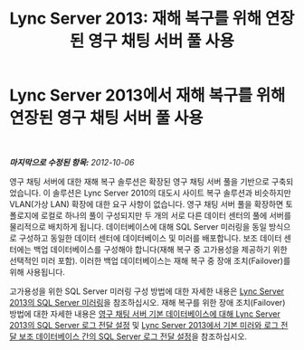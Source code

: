 ﻿---
title: 'Lync Server 2013: 재해 복구를 위해 연장된 영구 채팅 서버 풀 사용'
TOCTitle: 재해 복구를 위해 연장된 영구 채팅 서버 풀 사용
ms:assetid: 74c5287e-d70d-490a-9adc-ab419917ddd9
ms:mtpsurl: https://technet.microsoft.com/ko-kr/library/JJ205007(v=OCS.15)
ms:contentKeyID: 49304064
ms.date: 08/24/2015
mtps_version: v=OCS.15
ms.translationtype: HT
---

# Lync Server 2013에서 재해 복구를 위해 연장된 영구 채팅 서버 풀 사용

 

_**마지막으로 수정된 항목:** 2012-10-06_

영구 채팅 서버에 대한 재해 복구 솔루션은 확장된 영구 채팅 서버 풀을 기반으로 구축되었습니다. 이 솔루션은 Lync Server 2010의 대도시 사이트 복구 솔루션과 비슷하지만 VLAN(가상 LAN) 확장에 대한 요구 사항이 없습니다. 영구 채팅 서버 풀을 확장하면 토폴로지에 로컬로 하나의 풀이 구성되지만 두 개의 서로 다른 데이터 센터의 풀에 서버를 물리적으로 배치하게 됩니다. 데이터베이스에 대해 SQL Server 미러링을 동일 방식으로 구성하고 동일한 데이터 센터에 데이터베이스 및 미러를 배포합니다. 보조 데이터 센터에는 백업 데이터베이스를 구성해야 합니다(재해 복구 중 고가용성을 제공하기 위한 선택적인 미러 포함). 이러한 백업 데이터베이스는 재해 복구 중 장애 조치(Failover)를 위해 사용됩니다.

고가용성을 위한 SQL Server 미러링 구성 방법에 대한 자세한 내용은 [Lync Server 2013의 SQL Server 미러링](lync-server-2013-sql-server-mirroring.md)을 참조하십시오. 재해 복구를 위한 장애 조치(Failover) 방법에 대한 자세한 내용은 [영구 채팅 서버 기본 데이터베이스에 대해 Lync Server 2013의 SQL Server 로그 전달 설정](lync-server-2013-setting-up-sql-server-log-shipping-for-the-persistent-chat-server-primary-database.md) 및 [Lync Server 2013에서 기본 미러와 로그 전달 보조 데이터베이스 간의 SQL Server 로그 전달 설정](lync-server-2013-setting-up-sql-server-log-shipping-between-the-primary-mirror-and-the-log-shipping-secondary-database.md)을 참조하십시오.

